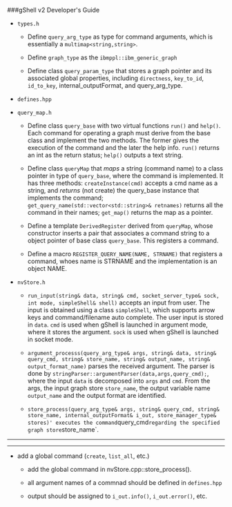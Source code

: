 ###gShell v2 Developer's Guide

- `types.h`

  * Define `query_arg_type` as type for command arguments, which is essentially a `multimap<string,string>`.

  * Define `graph_type` as the `ibmppl::ibm_generic_graph`

  * Define class `query_param_type` that stores a graph pointer and its associated global properties, including `directness`, `key_to_id`, `id_to_key`, internal_outputFormat, and query_arg_type. 

- `defines.hpp`

- `query_map.h`

  * Define class `query_base` with two virtual functions `run()` and `help()`. Each command for operating a graph must derive from the base class and implement the two methods. The former gives the execution of the command and the later the help info. `run()` returns an int as the return status; `help()` outputs a text string.

  * Define class `queryMap` that _maps_ a string (command name) to a class pointer in type of `query_base`, where the command is implemented. It has three methods: `createInstance(cmd)` accepts a cmd name as a string, and _returns_ (not create) the query_base instance that implements the command; `get_query_name(std::vector<std::string>& retnames)` returns all the command in their names; `get_map()` returns the map as a pointer.

  * Define a template `DerivedRegister` derived from `queryMap`, whose constructor inserts a pair that associates a command string to a object pointer of base class `query_base`. This registers a command.

  * Define a macro `REGISTER_QUERY_NAME(NAME, STRNAME)` that registers a command, whoes name is STRNAME and the implementation is an object NAME.

- `nvStore.h`

  * `run_input(string& data, string& cmd, socket_server_type& sock, int mode, simpleShell& shell)` accepts an input from user. The input is obtained using a class `simpleShell`, which supports arrow keys and command/filename auto complete. The user input is stored in `data`. `cmd` is used when gShell is launched in argument mode, where it stores the argument. `sock` is used when gShell is launched in socket mode. 

  * `argument_processs(query_arg_type& args,
                       string& data, string& query_cmd,
                       string& store_name, string& output_name,
                       string& output_format_name)` parses the received argument. The parser is done by `stringParser::argumentParser(data,args,query_cmd);`, where the input `data` is decomposed into `args` and `cmd`. From the args, the input graph store `store_name`, the output variable name `output_name` and the output format are identified. 

  * ` store_process(query_arg_type& args, string& query_cmd,
                  string& store_name, internal_outputFormat& i_out,
               store_manager_type& stores)' executes the command `query_cmd` regarding the specified graph store `store_name`. 

-----------------
-----------------

- add a global command (`create`, `list_all`, etc.)

  * add the global command in nvStore.cpp::store_process().

  * all argument names of a commnad should be defined in `defines.hpp`

  * output should be assigned to `i_out.info()`, `i_out.error()`, etc.
 
   

  
